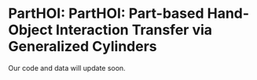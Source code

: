 # PartHOI: PartHOI: Part-based Hand-Object Interaction Transfer via Generalized Cylinders

Our code and data will update soon.
